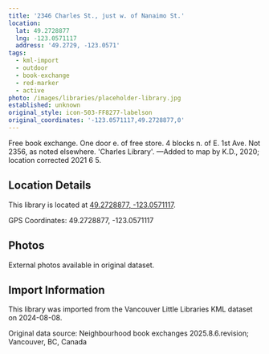 ```yaml
---
title: '2346 Charles St., just w. of Nanaimo St.'
location:
  lat: 49.2728877
  lng: -123.0571117
  address: '49.2729, -123.0571'
tags:
  - kml-import
  - outdoor
  - book-exchange
  - red-marker
  - active
photo: /images/libraries/placeholder-library.jpg
established: unknown
original_style: icon-503-FF8277-labelson
original_coordinates: '-123.0571117,49.2728877,0'
---
```

Free book exchange. One door e. of free store.
4 blocks n. of E. 1st Ave.
Not 2356, as noted elsewhere.
'Charles Library'.
—Added to map by K.D., 2020; 
location corrected 2021 6 5.

## Location Details

This library is located at [49.2728877, -123.0571117](https://www.google.com/maps?q=49.2728877,-123.0571117).

GPS Coordinates: 49.2728877, -123.0571117

## Photos

External photos available in original dataset.

## Import Information

This library was imported from the Vancouver Little Libraries KML dataset on 2024-08-08.

Original data source: Neighbourhood book exchanges 2025.8.6.revision; Vancouver, BC, Canada
